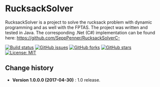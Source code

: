 RucksackSolver
====================================

RucksackSolver is a project to solve the rucksack problem with dynamic programming and as well with the FPTAS.
The project was written and tested in Java.
The corresponding .Net (C#) implementation can be found here: https://github.com/SeppPenner/RucksackSolverC-

[![Build status](https://ci.appveyor.com/api/projects/status/3rpj4680ki73l3ab?svg=true)](https://ci.appveyor.com/project/SeppPenner/rucksacksolver-java)
[![GitHub issues](https://img.shields.io/github/issues/SeppPenner/RucksackSolver.svg)](https://github.com/SeppPenner/RucksackSolver/issues)
[![GitHub forks](https://img.shields.io/github/forks/SeppPenner/RucksackSolver.svg)](https://github.com/SeppPenner/RucksackSolver/network)
[![GitHub stars](https://img.shields.io/github/stars/SeppPenner/RucksackSolver.svg)](https://github.com/SeppPenner/RucksackSolver/stargazers)
[![License: MIT](https://img.shields.io/badge/License-MIT-blue.svg)](https://raw.githubusercontent.com/SeppPenner/RucksackSolver/master/License.txt)

Change history
--------------

* **Version 1.0.0.0 (2017-04-30)** : 1.0 release.
